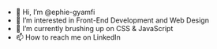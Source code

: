 - 👋 Hi, I’m @ephie-gyamfi
- 👀 I’m interested in Front-End Development and Web Design
- 🌱 I’m currently brushing up on CSS & JavaScript 
- 📫 How to reach me on LinkedIn 

<!---
ephie-gyamfi/ephie-gyamfi is a ✨ special ✨ repository because its `README.md` (this file) appears on your GitHub profile.
You can click the Preview link to take a look at your changes.
--->
